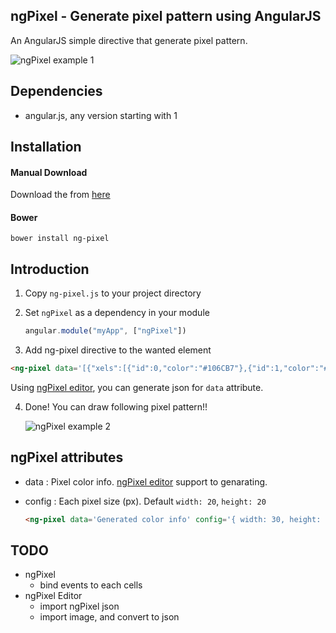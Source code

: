 ## ngPixel - Generate pixel pattern using AngularJS
An AngularJS simple directive that generate pixel pattern.

![ngPixel example 1](https://raw.githubusercontent.com/wiki/tanakayutaro/ng-pixel/images/ngPixel-Example-1.png)


## Dependencies
* angular.js, any version starting with 1

## Installation

#### Manual Download
Download the from [here](https://github.com/TanakaYutaro/ng-pixel/releases/)

#### Bower
```
bower install ng-pixel
```

## Introduction

1. Copy `ng-pixel.js` to your project directory

2. Set `ngPixel` as a dependency in your module

	```javascript
	angular.module("myApp", ["ngPixel"])
	```

3. Add ng-pixel directive to the wanted element

  ```html
  <ng-pixel data='[{"xels":[{"id":0,"color":"#106CB7"},{"id":1,"color":"#F7EF22"},{"id":2,"color":"#D11E45"}]},{"xels":[{"id":3,"color":"#F7923A"},{"id":4,"color":"FFFFFF"},{"id":5,"color":"#F7EF22"}]},{"xels":[{"id":6,"color":"#139B69"},{"id":7,"color":"#D11E45"},{"id":8,"color":"#106CB7"}]}]'/>
  ```
Using [ngPixel editor](http://tanakayutaro.github.io/ng-pixel/editor/), you can generate json for `data` attribute.

4. Done! You can draw following pixel pattern!!

	![ngPixel example 2](https://raw.githubusercontent.com/wiki/tanakayutaro/ng-pixel/images/ngPixel-Installation-1.png)

## ngPixel attributes
* data : Pixel color info. [ngPixel editor](http://tanakayutaro.github.io/ng-pixel/editor/) support to genarating.
* config : Each pixel size (px). Default `width: 20`, `height: 20`

	```html
	<ng-pixel data='Generated color info' config='{ width: 30, height: 30 }' />
	```

## TODO
* ngPixel
	* bind events to each cells
* ngPixel Editor
	* import ngPixel json
	* import image, and convert to json
